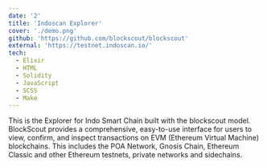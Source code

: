 ```yaml
---
date: '2'
title: 'Indoscan Explorer'
cover: './demo.png'
github: 'https://github.com/blockscout/blockscout'
external: 'https://testnet.indoscan.io/'
tech:
  - Elixir
  - HTML
  - Solidity
  - JavaScript
  - SCSS
  - Make
---
```


This is the Explorer for Indo Smart Chain built with the blockscout model. BlockScout provides a comprehensive, easy-to-use interface for users to view, confirm, and inspect transactions on EVM (Ethereum Virtual Machine) blockchains. This includes the POA Network, Gnosis Chain, Ethereum Classic and other Ethereum testnets, private networks and sidechains.